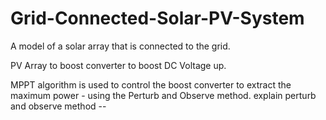 # Grid-Connected-Solar-PV-System
A model of a solar array that is connected to the grid.


PV Array to boost converter to boost DC Voltage up.

MPPT algorithm is used to control the boost converter to extract the maximum power - using the Perturb and Observe method.
explain perturb and observe method --
